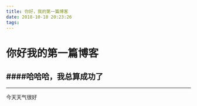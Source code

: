 ```yaml
---
title: 你好，我的第一篇博客
date: 2018-10-18 20:23:26
tags:
---
```

# 你好我的第一篇博客
####哈哈哈，我总算成功了
---
---

今天天气很好